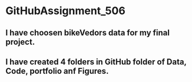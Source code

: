 # GitHubAssignment_506
## I have choosen bikeVedors data for my final project.


## I have created 4 folders in GitHub folder of Data, Code, portfolio anf Figures. 